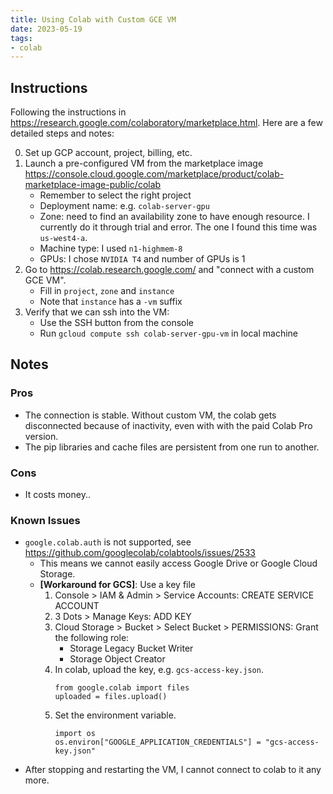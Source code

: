 ```yaml
---
title: Using Colab with Custom GCE VM
date: 2023-05-19
tags:
- colab
---
```


## Instructions

Following the instructions in <https://research.google.com/colaboratory/marketplace.html>. Here are a few detailed steps and notes:

0. Set up GCP account, project, billing, etc.
1. Launch a pre-configured VM from the marketplace image
   <https://console.cloud.google.com/marketplace/product/colab-marketplace-image-public/colab>
   * Remember to select the right project
   * Deployment name: e.g. `colab-server-gpu`
   * Zone: need to find an availability zone to have enough resource. I currently do it through trial and error. The one I found this time was `us-west4-a`.
   * Machine type: I used `n1-highmem-8`
   * GPUs: I chose `NVIDIA T4` and number of GPUs is 1
2. Go to https://colab.research.google.com/ and "connect with a custom GCE VM".
   * Fill in `project`, `zone` and `instance`
   * Note that `instance` has a `-vm` suffix
3. Verify that we can ssh into the VM:
   * Use the SSH button from the console
   * Run `gcloud compute ssh colab-server-gpu-vm` in local machine

## Notes

### Pros

* The connection is stable. Without custom VM, the colab gets disconnected because of inactivity, even with with the paid Colab Pro version.
* The pip libraries and cache files are persistent from one run to another.

### Cons

* It costs money..

### Known Issues

* `google.colab.auth` is not supported, see https://github.com/googlecolab/colabtools/issues/2533
  * This means we cannot easily access Google Drive or Google Cloud Storage.
  * __[Workaround for GCS]__: Use a key file
    1. Console > IAM & Admin > Service Accounts: CREATE SERVICE ACCOUNT
    2. 3 Dots > Manage Keys: ADD KEY
    3. Cloud Storage > Bucket > Select Bucket > PERMISSIONS: Grant the following role:
       * Storage Legacy Bucket Writer
       * Storage Object Creator
    4. In colab, upload the key, e.g. `gcs-access-key.json`.
       ```
       from google.colab import files
       uploaded = files.upload()
       ```
    5. Set the environment variable.
       ```
       import os
       os.environ["GOOGLE_APPLICATION_CREDENTIALS"] = "gcs-access-key.json"
       ```
* After stopping and restarting the VM, I cannot connect to colab to it any more.
